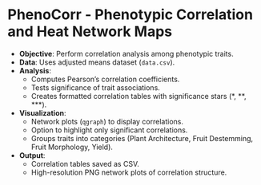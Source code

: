 # PhenoCorr - Phenotypic Correlation and Heat Network Maps

- **Objective**: Perform correlation analysis among phenotypic traits.  
- **Data**: Uses adjusted means dataset (`data.csv`).  
- **Analysis**:  
  - Computes Pearson’s correlation coefficients.  
  - Tests significance of trait associations.  
  - Creates formatted correlation tables with significance stars (*, **, ***).  
- **Visualization**:  
  - Network plots (`qgraph`) to display correlations.  
  - Option to highlight only significant correlations.  
  - Groups traits into categories (Plant Architecture, Fruit Destemming, Fruit Morphology, Yield).  
- **Output**:  
  - Correlation tables saved as CSV.  
  - High-resolution PNG network plots of correlation structure.  
